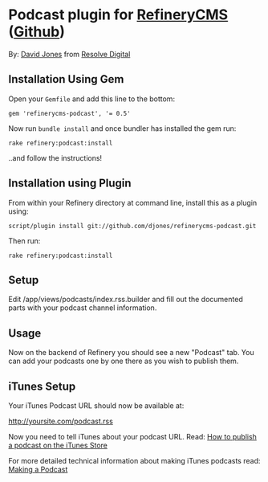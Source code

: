 # Podcast plugin for [RefineryCMS](http://www.refinerycms.com) ([Github](http://github.com/djones/refinerycms-podcast))

By: [David Jones](http://www.d-jones.com) from [Resolve Digital](http://www.resolvedigital.com)

## Installation Using Gem

Open your ``Gemfile`` and add this line to the bottom:

    gem 'refinerycms-podcast', '= 0.5'

Now run ``bundle install`` and once bundler has installed the gem run:

    rake refinery:podcast:install

..and follow the instructions!

## Installation using Plugin

From within your Refinery directory at command line, install this as a plugin using:

    script/plugin install git://github.com/djones/refinerycms-podcast.git

Then run:

    rake refinery:podcast:install

## Setup

Edit /app/views/podcasts/index.rss.builder and fill out the documented parts with your podcast
channel information.

## Usage

Now on the backend of Refinery you should see a new "Podcast" tab. You can add your podcasts one by one there as you wish to publish them.

## iTunes Setup

Your iTunes Podcast URL should now be available at:

  http://yoursite.com/podcast.rss
  
Now you need to tell iTunes about your podcast URL. Read: [How to publish a podcast on the iTunes Store](http://support.apple.com/kb/TA23478)

For more detailed technical information about making iTunes podcasts read: [Making a Podcast](http://www.apple.com/itunes/podcasts/specs.html)